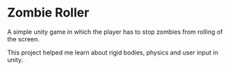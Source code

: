 Zombie Roller
=================================

A simple unity game in which the player has to stop zombies from rolling of the screen.

This project helped me learn about rigid bodies, physics and user input in unity.



